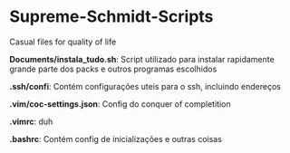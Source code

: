 # Supreme-Schmidt-Scripts
Casual files for quality of life

**Documents/instala_tudo.sh**: Script utilizado para instalar rapidamente grande parte dos packs e outros programas escolhidos

**.ssh/confi**: Contém configurações uteis para o ssh, incluindo endereços

**.vim/coc-settings.json**: Config do conquer of completition

**.vimrc**: duh

**.bashrc**: Contém config de inicializações e outras coisas


